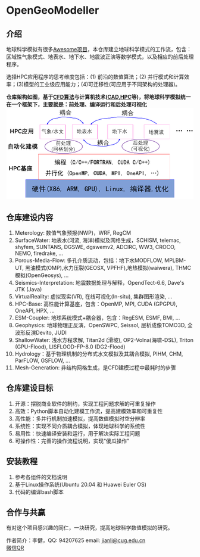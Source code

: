# OpenGeoModeller

## 介绍

地球科学模拟有很多[Awesome项目](https://gitee.com/lijian-cug/awesome-geosciences)，本仓库建立地球科学模式的工作流，包含：区域性气象模式、地表水、地下水、地震波正演等数学模式，以及相应的前后处理程序。

选择HPC应用程序的思考维度包括：(1) 前沿的数值算法；(2) 并行模式和计算效率；(3)模型的工业级应用能力；(4)可迁移性(可应用于不同架构的处理器)。

**仓库架构如图，基于[CFD算法](https://gitee.com/lijian-cug/cfd-course-cug)与计算机技术([CAD](https://gitee.com/lijian-cug/pre-surface-water),[HPC](https://gitee.com/lijian-cug/kunpeng-competition-2022)等)，将地球科学模拟统一在一个框架下，主要就是：前处理、编译运行和后处理可视化**
![仓库架构](./HPC-Base/仓库架构.png)

## 仓库建设内容

1.  Meterology: 数值气象预报(NWP)，WRF, RegCM
2.  SurfaceWater: 地表水(河流, 海洋)模拟及网格生成，SCHISM, telemac, shyfem, SUNTANS, DGSWE, dgswemv2, ADCIRC, WW3, CROCO, NEMO, firedrake, ...
3.  Porous-Media-Flow: 多孔介质流动，包括：地下水MODFLOW, MPLBM-UT, 黑油模式(OMP),水力压裂(GEOSX, VPFHF),地热模拟(waiwera), THMC模拟(OpenGeosys), ...
4.	Seismics-Interpretation: 地震数据处理与解释，OpendTect-6.6, Dave's JTK (Java)
5.  VirtualReality: 虚拟现实(VR), 在线可视化(In-situ), 集群图形渲染, ...
6.  HPC-Base: 高性能计算基座，包含：OpenMP, MPI, CUDA (GPGPU), OneAPI, HPX, ...
7.  ESM-Coupler: 地球系统模式+耦合器，包含：RegESM, ESMF, BMI, ...
8.  Geophysics: 地球物理正反演，OpenSWPC, Seissol, 层析成像TOMO3D, 全波形反演Devito, JUDI
9. ShallowWater: 浅水方程求解, Titan2d (滑坡), OP2-Volna(海啸-DSL), Triton (GPU-Flood), LISFLOOD-FP-8.0 (DG2-Flood)
10. Hydrology：基于物理机制的分布式水文模拟及其耦合模拟, PIHM, CHM, ParFLOW, GSFLOW, ...
11. Mesh-Generation: 非结构网格生成，是CFD建模过程中最耗时的步骤

## 仓库建设目标

1.  开源：摆脱商业软件的制约，实现工程问题求解的可重复操作
2.  高效：Python脚本自动化建模工作流，提高建模效率和可重复性
3.  高性能：多并行机制加速模拟，提高数值模拟时空分辨率
4.  系统性：实现不同介质耦合模拟，体现地球科学的系统性
5.  易用性：快速编译安装和运行，用于解决实际工程问题
6.  可操作性：完善的操作流程说明，实现"傻瓜操作"

## 安装教程

1.  参考各组件的文档说明
2.  基于Linux操作系统(Ubuntu 20.04 和 Huawei Euler OS)
3.  代码的编译bash脚本

## 合作与共赢

有对这个项目感兴趣的同仁，一块研究，提高地球科学数值模拟的研究。

作者简介：李健，QQ: 94207625        	email: jianli@cug.edu.cn   
		  [微信QR](./HPC-Base/QR-code.jpg)

